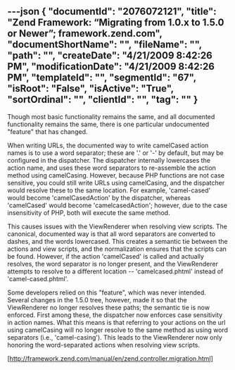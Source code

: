---json
{
  "documentId": "2076072121",
  "title": "Zend Framework: “Migrating from 1.0.x to 1.5.0 or Newer”; framework.zend.com",
  "documentShortName": "",
  "fileName": "",
  "path": "",
  "createDate": "4/21/2009 8:42:26 PM",
  "modificationDate": "4/21/2009 8:42:26 PM",
  "templateId": "",
  "segmentId": "67",
  "isRoot": "False",
  "isActive": "True",
  "sortOrdinal": "",
  "clientId": "",
  "tag": ""
}
---

Though most basic functionality remains the same, and all documented functionality remains the same, there is one particular undocumented &quot;feature&quot; that has changed.

When writing URLs, the documented way to write camelCased action names is to use a word separator; these are '.' or '-' by default, but may be configured in the dispatcher. The dispatcher internally lowercases the action name, and uses these word separators to re-assemble the action method using camelCasing. However, because PHP functions are not case sensitive, you could still write URLs using camelCasing, and the dispatcher would resolve these to the same location. For example, 'camel-cased' would become 'camelCasedAction' by the dispatcher, whereas 'camelCased' would become 'camelcasedAction'; however, due to the case insensitivity of PHP, both will execute the same method.

This causes issues with the ViewRenderer when resolving view scripts. The canonical, documented way is that all word separators are converted to dashes, and the words lowercased. This creates a semantic tie between the actions and view scripts, and the normalization ensures that the scripts can be found. However, if the action 'camelCased' is called and actually resolves, the word separator is no longer present, and the ViewRenderer attempts to resolve to a different location -- 'camelcased.phtml' instead of 'camel-cased.phtml'.

Some developers relied on this &quot;feature&quot;, which was never intended. Several changes in the 1.5.0 tree, however, made it so that the ViewRenderer no longer resolves these paths; the semantic tie is now enforced. First among these, the dispatcher now enforces case sensitivity in action names. What this means is that referring to your actions on the url using camelCasing will no longer resolve to the same method as using word separators (i.e., 'camel-casing'). This leads to the ViewRenderer now only honoring the word-separated actions when resolving view scripts. 

[http://framework.zend.com/manual/en/zend.controller.migration.html]

